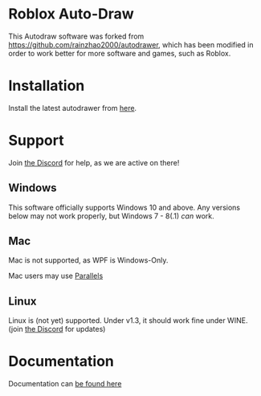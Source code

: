 # Roblox Auto-Draw
This Autodraw software was forked from https://github.com/rainzhao2000/autodrawer, which has been modified in order to work better for more software and games, such as Roblox.

# Installation

 Install the latest autodrawer from [here](https://github.com/Siydge/autodraw-roblox/releases).
 
# Support

Join [the Discord](https://discord.gg/rwvUFraDnb) for help, as we are active on there!
 
## Windows

This software officially supports Windows 10 and above. Any versions below may not work properly, but Windows 7 - 8(.1) *can* work.

## Mac

Mac is not supported, as WPF is Windows-Only. 

Mac users may use [Parallels](https://www.parallels.com/au/products/desktop/)

## Linux

Linux is (not yet) supported. Under v1.3, it should work fine under WINE. (join [the Discord](https://discord.gg/rwvUFraDnb) for updates)

# Documentation

Documentation can [be found here](https://siydge.github.io/autodraw-roblox/)
